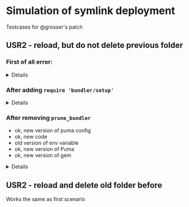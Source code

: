 # Simulation of symlink deployment

Testcases for @grosser's patch

## USR2 - reload, but do not delete previous folder

### First of all error:

<details>

```
=== puma startup: 2017-07-02 18:26:03 +0000 ===
=== puma startup: 2017-07-02 18:26:03 +0000 ===
[31569] + Gemfile in context: /vagrant/ruby-server-experiment/puma-symlink-grosser/deploy_1/Gemfile
[31573] + Gemfile in context: /vagrant/ruby-server-experiment/puma-symlink-grosser/deploy_1/Gemfile
application is loaded 1 config.ru
test1
3.9.0
1.12.0
[31566] - Worker 0 (pid: 31569) booted, phase: 0
application is loaded 1 config.ru
test1
3.9.0
1.12.0
[31566] - Worker 1 (pid: 31573) booted, phase: 0
[31566] - Gracefully shutting down workers...
[31566] * Restarting...
before_restart
puma_config.rb:37:in `before_restart': uninitialized constant #<Class:#<Puma::DSL:0x0055883f37e188>>::Bundler (NameError)
  from /home/ubuntu/.rbenv/versions/2.3.4/lib/ruby/gems/2.3.0/gems/puma-3.9.0/lib/puma/launcher.rb:184:in `run'
  from /home/ubuntu/.rbenv/versions/2.3.4/lib/ruby/gems/2.3.0/gems/puma-3.9.0/lib/puma/cli.rb:77:in `run'
  from /home/ubuntu/.rbenv/versions/2.3.4/lib/ruby/gems/2.3.0/gems/puma-3.9.0/bin/puma-wild:31:in `<main>'
```
</details>


### After adding `require 'bundler/setup'`

<details>

```
./test_usr2.sh
Fetching gem metadata from https://rubygems.org/...............
Fetching version metadata from https://rubygems.org/..
Resolving dependencies...
Using puma 3.9.0
Using rack 2.0.2
Using multi_json 1.12.0
Using bundler 1.15.1
Bundle complete! 3 Gemfile dependencies, 4 gems now installed.
Use `bundle info [gemname]` to see where a bundled gem is installed.
puma_config.rb is loaded 1 puma_config.rb
3.9.0
test1
* Pruning Bundler environment
puma_config.rb is loaded 1 puma_config.rb
3.9.0
test1
* Pruning Bundler environment
puma_config.rb is loaded 1 puma_config.rb
3.9.0
test1
* Pruning Bundler environment
puma_config.rb is loaded 1 puma_config.rb
3.9.0
test1
* Pruning Bundler environment
puma_config.rb is loaded 1 puma_config.rb
3.9.0
test1
...
```
</details>

### After removing `prune_bundler`

- ok, new version of puma config
- ok, new code
- old version of env variable
- ok, new version of Puma
- ok, new version of gem

<details>

```
=== puma startup: 2017-07-02 18:33:27 +0000 ===
=== puma startup: 2017-07-02 18:33:27 +0000 ===
application is loaded 1 config.ru
test1
3.9.0
application is loaded 1 config.ru
test1
3.9.0
1.12.0
[32241] - Worker 0 (pid: 32245) booted, phase: 0
1.12.0
[32241] - Worker 1 (pid: 32249) booted, phase: 0
[32241] - Gracefully shutting down workers...
[32241] * Restarting...
before_restart
on_restart
puma_config.rb is loaded 2 puma_config.rb
3.9.1
[32241] Puma starting in cluster mode...
[32241] * Version 3.9.1 (ruby 2.3.4-p301), codename: Private Caller
[32241] * Min threads: 1, max threads: 1
[32241] * Environment: development
[32241] * Process workers: 2
[32241] * Phased restart available
[32241] * Inherited tcp://0.0.0.0:8080
[32241] * Daemonizing...
=== puma startup: 2017-07-02 18:33:36 +0000 ===
=== puma startup: 2017-07-02 18:33:36 +0000 ===
application is loaded 2 config.ru
test1
3.9.1
1.12.1
[32290] - Worker 0 (pid: 32293) booted, phase: 0
application is loaded 2 config.ru
test1
3.9.1
1.12.1
[32290] - Worker 1 (pid: 32297) booted, phase: 0
[32290] Early termination of worker
[32297] ! Detected parent died, dying
[32293] ! Detected parent died, dying
```
</details>


## USR2 - reload and delete old folder before

Works the same as first scenario

